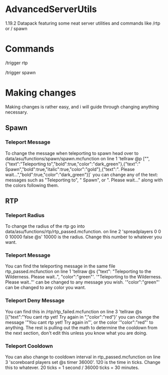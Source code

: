 # AdvancedServerUtils
1.19.2 Datapack featuring some neat server utilities and commands like /rtp or / spawn 

# Commands
/trigger rtp

/trigger spawn

# Making changes
Making changes is rather easy, and i will guide through changing anything necessary.

## Spawn
### Teleport Message
To change the message when teleporting to spawn head over to data/asu/functions/spawn/spawn.mcfunction on line 1 'tellraw @p ["",{"text":"Teleporting to","bold":true,"color":"dark_green"},{"text":" Spawn","bold":true,"italic":true,"color":"gold"},{"text":". Please wait...","bold":true,"color":"dark_green"}]` you can change any of the text: messages such as "Teleporting to", " Spawn", or ". Please wait..." along with the colors following them.

## RTP
### Teleport Radius
To change the radius of the rtp go into data/asu/functions/rtp/rtp_passed.mcfunction. on line 2 'spreadplayers 0 0 0 10000 false @s' 10000 is the radius. Change this number to whatever you want.
### Teleport Message
You can find the teleporting message in the same file rtp_passed.mcfunction on line 1 'tellraw @s {"text": "Teleporting to the Wilderness. Please wait..", "color":"green"'. '"Teleporting to the Wilderness. Please wait.."' can be changed to any message you wish. '"color":"green"' can be changed to any color you want.
### Teleport Deny Message
You can find this in /rtp/rtp_failed.mcfunction on line 3 'tellraw @s [{"text":"You cant rtp yet! Try again in ","color":"red"}' you can change the message '"You cant rtp yet! Try again in"', or the color '"color":"red"' to anything. The rest is pulling out the math to determine the cooldown from the next section, don't edit this unless you know what you are doing.
### Teleport Cooldown
You can also change to cooldown interval in rtp_passed.mcfunction on line 3 'scoreboard players set @s timer 36000'. 120 is the time in ticks. Change this to whatever. 20 ticks = 1 second / 36000 ticks = 30 minutes.
